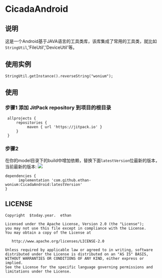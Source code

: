 # CicadaAndroid

## 说明

这是一个Android基于JAVA语言的工具类库，该库集成了常用的工具类，就比如`StringUtil`,'FileUtil','DeviceUtil'等。
## 使用实例
   ```
   StringUtil.getInstance().reverseString("wonium");
   ```
## 使用
### 步骤1 添加 JitPack repository 到项目的根目录
   ```
    allprojects {
        repositories {
             maven { url 'https://jitpack.io' }
        }
    }
   ```
### 步骤2

在你的model目录下的build中增加依赖，替换下面`latestVersion`位最新的版本，当前最新的版本: [![](https://jitpack.io/v/ethan-wonium/CicadaAndroid.svg)](https://jitpack.io/#ethan-wonium/CicadaAndroid)


```
dependencies {
	  implementation 'com.github.ethan-wonium:CicadaAndroid:latestVersion'
}
```

## LICENSE

```text
Copyright  $today.year.  ethan

Licensed under the Apache License, Version 2.0 (the "License");
you may not use this file except in compliance with the License.
You may obtain a copy of the License at

   http://www.apache.org/licenses/LICENSE-2.0

Unless required by applicable law or agreed to in writing, software
distributed under the License is distributed on an "AS IS" BASIS,
WITHOUT WARRANTIES OR CONDITIONS OF ANY KIND, either express or implied.
See the License for the specific language governing permissions and
limitations under the License.

```
